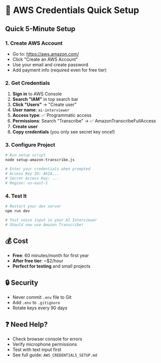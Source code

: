 # 🚀 AWS Credentials Quick Setup

## Quick 5-Minute Setup

### 1. Create AWS Account
- Go to: https://aws.amazon.com/
- Click "Create an AWS Account"
- Use your email and create password
- Add payment info (required even for free tier)

### 2. Get Credentials
1. **Sign in** to AWS Console
2. **Search "IAM"** in top search bar
3. **Click "Users"** → "Create user"
4. **User name**: `ai-interviewer`
5. **Access type**: ✅ Programmatic access
6. **Permissions**: Search "Transcribe" → ✅ AmazonTranscribeFullAccess
7. **Create user**
8. **Copy credentials** (you only see secret key once!)

### 3. Configure Project
```bash
# Run setup script
node setup-amazon-transcribe.js

# Enter your credentials when prompted
# Access Key ID: AKIA...
# Secret Access Key: ...
# Region: us-east-1
```

### 4. Test It
```bash
# Restart your dev server
npm run dev

# Test voice input in your AI Interviewer
# Should now use Amazon Transcribe!
```

## 💰 Cost
- **Free**: 60 minutes/month for first year
- **After free tier**: ~$2/hour
- **Perfect for testing** and small projects

## 🔒 Security
- Never commit `.env` file to Git
- Add `.env` to `.gitignore`
- Rotate keys every 90 days

## ❓ Need Help?
- Check browser console for errors
- Verify microphone permissions
- Test with text input first
- See full guide: `AWS_CREDENTIALS_SETUP.md`
